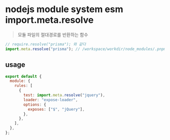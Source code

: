 # nodejs module system esm import.meta.resolve

> 모듈 파일의 절대경로를 반환하는 함수

```js
// require.resolve("prisma"); 와 같다
import.meta.resolve("prisma"); // /workspace/workdir/node_modules/.pnpm/prisma@5.16.1/node_modules/prisma/build/index.js
```

## usage

```js
export default {
  module: {
    rules: [
      {
        test: import.meta.resolve("jquery"),
        loader: "expose-loader",
        options: {
          exposes: ["$", "jQuery"],
        },
      },
    ],
  },
};
```
